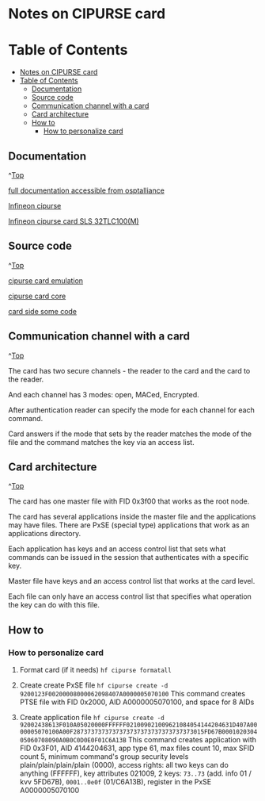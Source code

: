 # Notes on CIPURSE card
<a id="Top"></a>

# Table of Contents

- [Notes on CIPURSE card](#notes-on-cipurse-card)
- [Table of Contents](#table-of-contents)
  - [Documentation](#documentation)
  - [Source code](#source-code)
  - [Communication channel with a card](#communication-channel-with-a-card)
  - [Card architecture](#card-architecture)
  - [How to](#how-to)
    - [How to personalize card](#how-to-personalize-card)


## Documentation
^[Top](#top)

[full documentation accessible from osptalliance](https://www.osptalliance.org/)

[Infineon cipurse](https://www.infineon.com/cms/en/product/security-smart-card-solutions/cipurse-products/)

[Infineon cipurse card SLS 32TLC100(M)](https://www.infineon.com/cms/en/product/security-smart-card-solutions/cipurse-products/sls-32tlc100m/)

## Source code
^[Top](#top)

[cipurse card emulation](https://github.com/duychuongvn/demo-nfc/tree/master/smart-ticket-demo/app/src/main/java/ch/smartlink/smartticketdemo/cipurse)

[cipurse card core](https://github.com/duychuongvn/cipurse-card-core)

[card side some code](https://github.com/duychuongvn/cipurse-card-side)

## Communication channel with a card
^[Top](#top)

The card has two secure channels - the reader to the card and the card to the reader.

And each channel has 3 modes: open, MACed, Encrypted.

After authentication reader can specify the mode for each channel for each command.

Card answers if the mode that sets by the reader matches the mode of the file and the command matches the key via an access list.

## Card architecture
^[Top](#top)

The card has one master file with FID 0x3f00 that works as the root node.

The card has several applications inside the master file and the applications may have files. There are PxSE (special type) applications that work as an applications directory.

Each application has keys and an access control list that sets what commands can be issued in the session that authenticates with a specific key.

Master file have keys and an access control list that works at the card level.

Each file can only have an access control list that specifies what operation the key can do with this file.

## How to

### How to personalize card

1. Format card (if it needs) 
`hf cipurse formatall`

2. Create create PxSE file
`hf cipurse create -d 9200123F00200008000062098407A0000005070100` 
This command creates PTSE file with FID 0x2000, AID A0000005070100, and space for 8 AIDs

3. Create application file
`hf cipurse create -d 92002438613F010A05020000FFFFFF021009021009621084054144204631D407A0000005070100A00F2873737373737373737373737373737373015FD67B000102030405060708090A0B0C0D0E0F01C6A13B`
This command creates application with FID 0x3F01, AID 4144204631, app type 61, max files count 10, max SFID count 5,
minimum command's group security levels plain/plain/plain/plain (0000), access rights: all two keys can do anything (FFFFFF),
key attributes 021009, 
2 keys: `73..73` (add. info 01 / kvv 5FD67B), `0001..0e0f` (01/C6A13B), register in the PxSE A0000005070100
